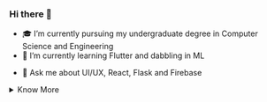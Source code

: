 ### Hi there 👋

<!-- **ParthCheulkar/ParthCheulkar** is a ✨ _special_ ✨ repository because its `README.md` (this file) appears on your GitHub profile. -->



- 🎓 I’m currently pursuing my undergraduate degree in Computer Science and Engineering
- 🌱 I’m currently learning Flutter and dabbling in ML
<!-- - 👯 I’m looking to collaborate on ... -->
<!-- - 🤔 I’m looking for help with ... -->
- 💬 Ask me about UI/UX, React, Flask and Firebase
<!-- - 📫 How to reach me: ... -->
<!-- - 😄 Pronouns: He/Him -->
<!-- - ⚡ Fun fact: ... -->

<details>
  
  <summary> Know More </summary>
  
  <h2 align="center"><u>My Github Stats</u></h2>
  <p align="center">
  <br>
  <br>
  <img align="center" src="https://github-readme-stats.vercel.app/api?username=ParthCheulkar&count_private=true&show_icons=trueline_height=21&theme=dark">	
  <br>
  <br>
  <img align="center" src="https://github-readme-streak-stats.herokuapp.com/?user=ParthCheulkar&theme=dark">
  </p>
  <br>
  <h2 align="center"><u>Connect with me via....</u></h2>
  <p align="center">
    <a href="https://twitter.com/Parth_Vader__"><img src="https://img.shields.io/badge/twitter-%231DA1F2.svg?&style=for-the-badge&logo=twitter&logoColor=white"   height=25></a> <a href="https://www.linkedin.com/in/parthcheulkar"><img src="https://img.shields.io/badge/linkedin-%230077B5.svg?&style=for-the-badge&logo=linkedin&logoColor=white" height=25></a> <a href="mailto:pscheulkar12@gmail.com"><img src="https://img.shields.io/badge/Gmail-D14836?style=for-the-badge&logo=gmail&logoColor=white"></a>
  </p>
  
</details>
